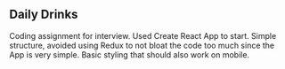 ## Daily Drinks

Coding assignment for interview. Used Create React App to start. Simple structure, avoided using Redux to not bloat the code too much since the App is very simple. Basic styling that should also work on mobile.

